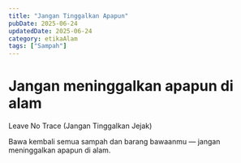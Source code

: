 ```yaml
---
title: "Jangan Tinggalkan Apapun"
pubDate: 2025-06-24
updatedDate: 2025-06-24
category: etikaAlam
tags: ["Sampah"]
---
```


# Jangan meninggalkan apapun di alam

Leave No Trace (Jangan Tinggalkan Jejak)

Bawa kembali semua sampah dan barang bawaanmu — jangan meninggalkan apapun di alam.